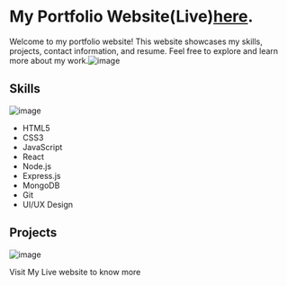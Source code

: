 # My Portfolio Website(Live)[here](https://molletichiruvishalportfolioupdated.netlify.app).

Welcome to my portfolio website! This website showcases my skills, projects, contact information, and resume. Feel free to explore and learn more about my work.![image](https://github.com/chiruvishal/MyPortFolio/assets/86530058/b1e480f6-a362-4e76-8845-2d4080d05132)


## Skills
![image](https://github.com/chiruvishal/MyPortFolio/assets/86530058/f726b70f-0068-42ee-b30c-1414f7bbb7b7)

- HTML5
- CSS3
- JavaScript
- React
- Node.js
- Express.js
- MongoDB
- Git
- UI/UX Design

## Projects
![image](https://github.com/chiruvishal/MyPortFolio/assets/86530058/7bca70f2-91e7-4909-893e-d40de877a4a0)

Visit My Live website to know more
